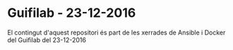 # Guifilab - 23-12-2016

El contingut d'aquest repositori és part de les xerrades de Ansible i Docker del Guifilab del 23-12-2016
